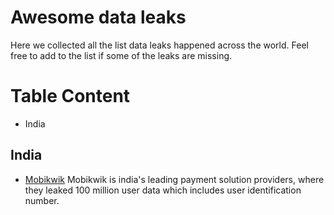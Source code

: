 # Awesome data leaks

Here we collected all the list data leaks happened across the world. Feel free to add to the list if some
of the leaks are missing.

# Table Content
- India

## India
- [Mobikwik](https://indianexpress.com/article/technology/tech-news-technology/mobikwik-database-leaked-on-dark-web-company-denies-any-data-breach-7251448/) Mobikwik is india's leading payment solution providers, where they leaked 100 million user data which includes user identification number.
